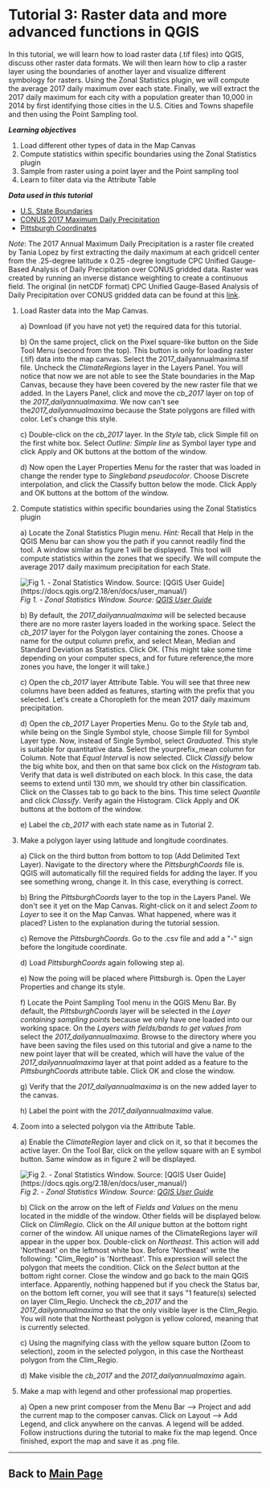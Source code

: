 # Tutorial 3: Raster data and more advanced functions in QGIS

In this tutorial, we will learn how to load raster data (.tif files) into QGIS, discuss other raster data formats. We will then learn how to clip a raster layer using the boundaries of another layer and visualize different symbology for rasters. Using the Zonal Statistics plugin, we will compute the average 2017 daily maximum over each state. Finally, we will extract the 2017 daily maximum for each city with a population greater than 10,000 in 2014 by first identifying those cities in the U.S. Cities and Towns shapefile and then using the Point Sampling tool.

**_Learning objectives_**

1. Load different other types of data in the Map Canvas
2. Compute statistics within specific boundaries using the Zonal Statistics plugin
3. Sample from raster using a point layer and the Point sampling tool
4. Learn to filter data via the Attribute Table

**_Data used in this tutorial_**
* [U.S. State Boundaries](https://www.census.gov/geo/maps-data/data/cbf/cbf_state.html)
* [CONUS 2017 Maximum Daily Precipitation](docs/data/2017_dailyannualmaxima.tif)
* [Pittsburgh Coordinates](docs/data/PittsburghCoords.csv)

*Note*: The 2017 Annual Maximum Daily Precipitation is a raster file created by Tania Lopez by first extracting the daily maximum at each gridcell center from the .25-degree latitude x 0.25 -degree longitude CPC Unified Gauge-Based Analysis of Daily Precipitation over CONUS gridded data. Raster was created by running an inverse distance weighting to create a continuous field. The original (in netCDF format) CPC Unified Gauge-Based Analysis of Daily Precipitation over CONUS gridded data can be found at this [link](https://www.esrl.noaa.gov/psd/data/gridded/data.unified.daily.conus.html).

1. Load Raster data into the Map Canvas.

    a) Download (if you have not yet) the required data for this tutorial.

    b) On the same project, click on the Pixel square-like button on the Side Tool Menu (second from the top). This button is only for loading raster (.tif) data into the map canvas. Select the 2017_dailyannualmaxima.tif file. Uncheck the _ClimateRegions_ layer in the Layers Panel. You will notice that now we are not able to see the State boundaries in the Map Canvas, because they have been covered by the new raster file that we added. In the Layers Panel, click and move the *cb_2017* layer on top of the *2017_dailyannualmaxima*. We now can't see the*2017_dailyannualmaxima* because the State polygons are filled with color. Let's change this style.

    c) Double-click on the *cb_2017* layer. In the _Style_ tab, click Simple fill on the first white box. Select _Outline: Simple line_ as Symbol layer type and click Apply and OK buttons at the bottom of the window.

    d) Now open the Layer Properties Menu for the raster that was loaded in  change the render type to _Singleband pseudocolor_. Choose Discrete interpolation, and click the Classify button below the mode. Click Apply and OK buttons at the bottom of the window.

2. Compute statistics within specific boundaries using the Zonal Statistics plugin

    a) Locate the Zonal Statistics Plugin menu. _Hint:_ Recall that Help in the QGIS Menu bar can show you the path if you cannot readily find the tool. A window similar as figure 1 will be displayed. This tool will compute statistics within the zones that we specify. We will compute the average 2017 daily maximum precipitation for each State.


    ![Fig 1. - Zonal Statistics Window. Source: [QGIS User Guide] (https://docs.qgis.org/2.18/en/docs/user_manual/)](https://www.qgis.org/tr/_images/d86b8eb8a72d26a0fcb0bf043c9189e14a4ae125.png)
    _Fig 1. - Zonal Statistics Window. Source: [QGIS User Guide](https://docs.qgis.org/2.18/en/docs/user_manual/)_

    b) By default, the *2017_dailyannualmaxima* will be selected because there are no more raster layers loaded in the working space. Select the *cb_2017* layer for the Polygon layer containing the zones. Choose a name for the output column prefix, and select Mean, Median and Standard Deviation as Statistics. Click OK. (This might take some time depending on your computer specs, and for future reference,the more zones you have, the longer it will take.)

    c) Open the *cb_2017* layer Attribute Table. You will see that three new columns have been added as features, starting with the prefix that you selected. Let's create a Choropleth for the mean 2017 daily maximum precipitation.

    d) Open the *cb_2017* Layer Properties Menu. Go to the _Style_ tab and, while being on the Single Symbol style, choose Simple fill for Symbol Layer type. Now, instead of Single Symbol, select _Graduated_. This style is suitable for quantitative data. Select the yourprefix_mean column for Column. Note that _Equal Interval_ is now selected. Click _Classify_ below the big white box, and then on that same box click on the _Histogram_ tab. Verify that data is well distributed on each block. In this case, the data seems to extend until 130 mm, we should try other bin classification. Click on the Classes tab to go back to the bins. This time select _Quantile_ and click _Classify_. Verify again the Histogram. Click Apply and OK buttons at the bottom of the window.

    e) Label the *cb_2017* with each state name as in Tutorial 2.

3. Make a polygon layer using latitude and longitude coordinates.

    a) Click on the third button from bottom to top (Add Delimited Text Layer). Navigate to the directory where the _PittsburghCoords_ file is. QGIS will automatically fill the required fields for adding the layer. If you see something wrong, change it. In this case, everything is correct.

    b) Bring the _PittsburghCoords_ layer to the top in the Layers Panel. We don't see it yet on the Map Canvas. Right-click on it and select _Zoom to Layer_ to see it on the Map Canvas. What happened, where was it placed? Listen to the explanation during the tutorial session.

    c) Remove the _PittsburghCoords_. Go to the .csv file and add a "-" sign before the longitude coordinate.

    d) Load _PittsburghCoords_ again following step a).

    e) Now the poing will be placed where Pittsburgh is. Open the Layer Properties and change its style.

    f) Locate the Point Sampling Tool menu in the QGIS Menu Bar. By default, the _PittsburghCoords_ layer will be selected in the _Layer containing sampling points_ because we only have one loaded into our working space. On the _Layers with fields/bands to get values from_ select the *2017_dailyannualmaxima*. Browse to the directory where you have been saving the files used on this tutorial and give a name to the new point layer that will be created, which will have the value of the *2017_dailyannualmaxima* layer at that point added as a feature to the _PittsburghCoords_ attribute table. Click OK and close the window.

    g) Verify that the *2017_dailyannualmaxima* is on the new added layer to the canvas.

    h) Label the point with the *2017_dailyannualmaxima* value.


4. Zoom into a selected polygon via the Attribute Table.

    a) Enable the _ClimateRegion_ layer and click on it, so that it becomes the active layer. On the Tool Bar, click on the yellow square with an E symbol button. Same window as in figure 2 will be displayed.

    ![Fig 2. - Zonal Statistics Window. Source: [QGIS User Guide] (https://docs.qgis.org/2.18/en/docs/user_manual/)](https://docs.qgis.org/2.18/en/_images/function_list.png)
    _Fig 2. - Zonal Statistics Window. Source: [QGIS User Guide](https://docs.qgis.org/2.18/en/docs/user_manual/)_

    b) Click on the arrow on the left of _Fields and Values_ on the menu located in the middle of the window. Other fields will be displayed below. Click on _ClimRegio_. Click on the _All unique_ button at the bottom right corner of the window. All unique names of the ClimateRegions layer will appear in the upper box. Double-click on _Northeast_. This action will add 'Northeast' on the leftmost white box. Before 'Northeast' write the following: "Clim_Regio" is 'Northeast'. This expression will select the polygon that meets the condition. Click on the _Select_ button at the bottom right corner. Close the window and go back to the main QGIS interface. Apparently, nothing happened but if you check the Status bar, on the bottom left corner, you will see that it says "1 feature(s) selected on layer Clim_Regio. Uncheck the *cb_2017* and the *2017_dailyannualmaxima* so that the only visible layer is the Clim_Regio. You will note that the Northeast polygon is yellow colored, meaning that is currently selected.

    c) Using the magnifying class with the yellow square button (Zoom to selection), zoom in the selected polygon, in this case the Northeast polygon from the Clim_Regio.

    d) Make visible the *cb_2017* and the *2017_dailyannualmaxima* again.

5. Make a map with legend and other professional map properties.

    a) Open a new print composer from the Menu Bar --> Project and add the current map to the composer canvas. Click on Layout --> Add Legend, and click anywhere on the canvas. A legend will be added. Follow instructions during the tutorial to make fix the map legend. Once finished, export the map and save it as .png file.

---
## Back to [**Main Page**](/)
